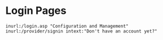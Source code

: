 # Login Pages

```
inurl:/login.asp "Configuration and Management"
inurl:/provider/signin intext:"Don't have an account yet?"
```